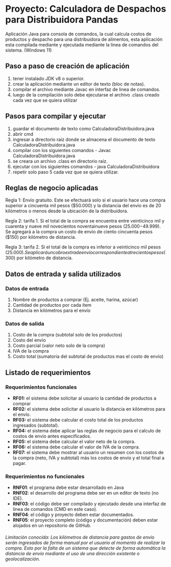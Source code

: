# Proyecto: Calculadora de Despachos para Distribuidora Pandas

Aplicación Java para consola de comandos, la cual calcula costos de productos y despacho para una distribuidora de alimentos, esta aplicación esta compilada mediante y ejecutada mediante la linea de comandos del sistema. (Windows 11)


## Paso a paso de creación de aplicación

1. tener instalado JDK v8 o superior.
2. crear la aplicación mediante un editor de texto (bloc de notas).
3. compilar el archivo mediante Javac en interfaz de linea de comandos.
4. luego de la compilación solo debe ejecutarse el archivo .class creado cada vez que se quiera utilizar


## Pasos para compilar y ejecutar

1. guardar el documento de texto como CalculadoraDistribuidora.java
2. abrir cmd
2. ingresar a directorio raíz donde se almacena el documento de texto CalculadoraDistribuidora.java
3. compilar con los siguientes comandos - Javac CalculadoraDistribuidora.java
4. se creara un archivo .class en directorio raíz.
5. ejecutar con los siguientes comandos - java CalculadoraDistribuidora
6. repetir solo paso 5 cada vez que se quiera utilizar.


## Reglas de negocio aplicadas

Regla 1: Envío gratuito. Este se efectuará solo si el usuario hace una compra superior a cincuenta mil pesos ($50.000) y la distancia del envío es de 20 kilómetros o menos desde la ubicación de la distribuidora.

Regla 2: tarifa 1. Si el total de la compra se encuentra entre veinticinco mil y cuarenta y nueve mil novecientos noventainueve pesos ($25.000-$49.999). Se agregará a la compra un costo de envío de ciento cincuenta pesos ($150) por kilómetro de distancia.

Regla 3: tarifa 2. Si el total de la compra es inferior a veinticinco mil pesos ($25.000). Se aplicará un cobro extra de envío correspondiente a trecientos pesos ($300) por kilómetro de distancia.


## Datos de entrada y salida utilizados

### Datos de entrada

1. Nombre de productos a comprar (Ej. aceite, harina, azúcar)
2. Cantidad de productos por cada ítem
3. Distancia en kilómetros para el envío

### Datos de salida

1. Costo de la compra (subtotal solo de los productos)
2. Costo del envío
3. Costo parcial (valor neto solo de la compra)
4. IVA de la compra
5. Costo total (sumatoria del subtotal de productos mas el costo de envío)


## Listado de requerimientos

### Requerimientos funcionales

- **RF01:** el sistema debe solicitar al usuario la cantidad de productos a comprar
- **RF02:** el sistema debe solicitar al usuario la distancia en kilómetros para el envío.
- **RF03:** el sistema debe calcular el costo total de los productos ingresados (subtotal).
- **RF04:** el sistema debe aplicar las reglas de negocio para el calculo de costos de envío antes especificados.
- **RF05:** el sistema debe calcular el valor neto de la compra.
- **RF06:** el sistema debe calcular el valor de IVA de la compra.
- **RF07:** el sistema debe mostrar al usuario un resumen con los costos de la compra (neto, IVA y subtotal) más los costos de envío y el total final a pagar.

### Requerimientos no funcionales

- **RNF01**: el programa debe estar desarrollado en Java
- **RNF02**: el desarrollo del programa debe ser en un editor de texto (no IDE).
- **RNF03**: el código debe ser compilado y ejecutado desde una interfaz de línea de comandos (CMD en este caso).
- **RNF04**: el código y proyecto deben estar documentados.
- **RNF05**: el proyecto completo (código y documentación) deben estar alojados en un repositorio de GitHub.

###### Limitación conocida: Los kilómetros de distancia para gastos de envío serán ingresados de forma manual por el usuario al momento de realizar la compra. Esto por la falta de un sistema que detecte de forma automática la distancia de envío mediante el uso de una dirección existente o geolocalización.
